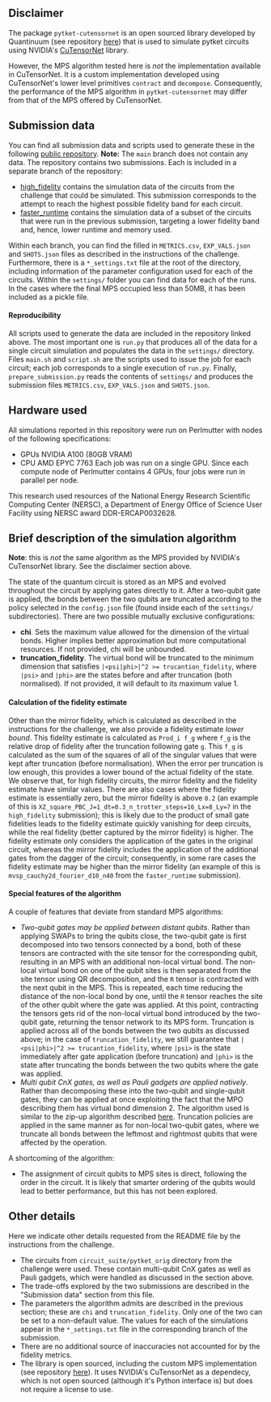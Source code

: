 
## Disclaimer

The package `pytket-cutensornet` is an open sourced library developed by Quantinuum (see repository [here](https://github.com/CQCL/pytket-cutensornet)) that is used to simulate pytket circuits using NVIDIA's [CuTensorNet](https://docs.nvidia.com/cuda/cuquantum/latest/cutensornet/index.html) library.

However, the MPS algorithm tested here is _not_ the implementation available in CuTensorNet. It is a custom implementation developed using CuTensorNet's lower level primitives `contract` and `decompose`. Consequently, the performance of the MPS algorithm in `pytket-cutensornet` may differ from that of the MPS offered by CuTensorNet.

## Submission data

You can find all submission data and scripts used to generate these in the following [public repository](https://github.com/CQCL/benchmarking_pytket_cutensornet/). **Note:** The `main` branch does not contain any data.
The repository contains two submissions. Each is included in a separate branch of the repository:

- [high_fidelity](https://github.com/CQCL/benchmarking_pytket_cutensornet/tree/faster_runtime) contains the simulation data of the circuits from the challenge that could be simulated. This submission corresponds to the attempt to reach the highest possible fidelity band for each circuit.
- [faster_runtime](https://github.com/CQCL/benchmarking_pytket_cutensornet/tree/faster_runtime) contains the simulation data of a subset of the circuits that were run in the previous submission, targeting a lower fidelity band and, hence, lower runtime and memory used.

Within each branch, you can find the filled in `METRICS.csv`, `EXP_VALS.json` and `SHOTS.json` files as described in the instructions of the challenge.
Furthermore, there is a `*_settings.txt` file at the root of the directory, including information of the parameter configuration used for each of the circuits.
Within the `settings/` folder you can find data for each of the runs. In the cases where the final MPS occupied less than 50MB, it has been included as a pickle file.

#### Reproducibility

All scripts used to generate the data are included in the repository linked above. The most important one is `run.py` that produces all of the data for a single circuit simulation and populates the data in the `settings/` directory. Files `main.sh` and `script.sh` are the scripts used to issue the job for each circuit; each job corresponds to a single execution of `run.py`. Finally, `prepare_submission.py` reads the contents of `settings/` and produces the submission files `METRICS.csv`, `EXP_VALS.json` and `SHOTS.json`.

## Hardware used

All simulations reported in this repository were run on Perlmutter with nodes of the following specifications:
- GPUs NVIDIA A100 (80GB VRAM)
- CPU AMD EPYC 7763
Each job was run on a single GPU. Since each compute node of Perlmutter contains 4 GPUs, four jobs were run in parallel per node.

This research used resources of the National Energy Research Scientific Computing Center (NERSC), a Department of Energy Office of Science User Facility using NERSC award DDR-ERCAP0032628.

## Brief description of the simulation algorithm

**Note**: this is _not_ the same algorithm as the MPS provided by NVIDIA's CuTensorNet library. See the disclaimer section above.

The state of the quantum circuit is stored as an MPS and evolved throughout the circuit by applying gates directly to it. After a two-qubit gate is applied, the bonds between the two qubits are truncated according to the policy selected in the `config.json` file (found inside each of the `settings/` subdirectories). There are two possible mutually exclusive configurations:
- **chi**. Sets the maximum value allowed for the dimension of the virtual bonds. Higher implies better approximation but more computational resources. If not provided, chi will be unbounded.
- **truncation_fidelity**. The virtual bond will be truncated to the minimum dimension that satisfies `|<psi|phi>|^2 >= trucantion_fidelity`, where `|psi>` and `|phi>` are the states before and after truncation (both normalised). If not provided, it will default to its maximum value 1.

#### Calculation of the fidelity estimate

Other than the mirror fidelity, which is calculated as described in the instructions for the challenge, we also provide a fidelity estimate _lower bound_.
This fidelity estimate is calculated as `Prod_i f_g` where `f_g` is the relative drop of fidelity after the truncation following gate `g`. This `f_g` is calculated as the sum of the squares of all of the singular values that were kept after truncation (before normalisation). When the error per truncation is low enough, this provides a lower bound of the actual fidelity of the state.
We observe that, for high fidelity circuits, the mirror fidelity and the fidelity estimate have similar values. There are also cases where the fidelity estimate is essentially zero, but the mirror fidelity is above `0.2` (an example of this is `XZ_square_PBC_J=1_dt=0.3_n_trotter_steps=16_Lx=8_Ly=7` in the `high_fidelity` submission); this is likely due to the product of small gate fidelities leads to the fidelity estimate quickly vanishing for deep circuits, while the real fidelity (better captured by the mirror fidelity) is higher.
The fidelity estimate only considers the application of the gates in the original circuit, whereas the mirror fidelity includes the application of the additional gates from the dagger of the circuit; consequently, in some rare cases the fidelity estimate may be higher than the mirror fidelity (an example of this is `mvsp_cauchy2d_fourier_d10_n40` from the `faster_runtime` submission).

#### Special features of the algorithm

A couple of features that deviate from standard MPS algorithms:
- _Two-qubit gates may be applied between distant qubits_. Rather than applying SWAPs to bring the qubits close, the two-qubit gate is first decomposed into two tensors connected by a bond, both of these tensors are contracted with the site tensor for the corresponding qubit, resulting in an MPS with an additional non-local virtual bond. The non-local virtual bond on one of the qubit sites is then separated from the site tensor using QR decomposition, and the `R` tensor is contracted with the next qubit in the MPS. This is repeated, each time reducing the distance of the non-local bond by one, until the `R` tensor reaches the site of the other qubit where the gate was applied. At this point, contracting the tensors gets rid of the non-local virtual bond introduced by the two-qubit gate, returning the tensor network to its MPS form. Truncation is applied across all of the bonds between the two qubits as discussed above; in the case of `truncation_fidelity`, we still guarantee that `|<psi|phi>|^2 >= trucantion_fidelity`, where `|psi>` is the state immediately after gate application (before truncation) and `|phi>` is the state after truncating the bonds between the two qubits where the gate was applied.
- _Multi qubit CnX gates, as well as Pauli gadgets are applied natively_. Rather than decomposing these into the two-qubit and single-qubit gates, they can be applied at once exploiting the fact that the MPO describing them has virtual bond dimension 2. The algorithm used is similar to the zip-up algorithm described [here](https://arxiv.org/abs/1901.05824). Truncation policies are applied in the same manner as for non-local two-qubit gates, where we truncate all bonds between the leftmost and rightmost qubits that were affected by the operation.

A shortcoming of the algorithm:
- The assignment of circuit qubits to MPS sites is direct, following the order in the circuit. It is likely that smarter ordering of the qubits would lead to better performance, but this has not been explored.

## Other details

Here we indicate other details requested from the README file by the instructions from the challenge.

- The circuits from `circuit_suite/pytket_orig` directory from the challenge were used. These contain multi-qubit CnX gates as well as Pauli gadgets, which were handled as discussed in the section above.
- The trade-offs explored by the two submissions are described in the "Submission data" section from this file.
- The parameters the algorithm admits are described in the previous section; these are `chi` and `truncation_fidelity`. Only one of the two can be set to a non-default value. The values for each of the simulations appear in the `*_settings.txt` file in the corresponding branch of the submission.
- There are no additional source of inaccuracies not accounted for by the fidelity metrics.
- The library is open sourced, including the custom MPS implementation (see repository [here](https://github.com/CQCL/pytket-cutensornet)). It uses NVIDIA's CuTensorNet as a dependecy, which is not open sourced (although it's Python interface is) but does not require a license to use.
